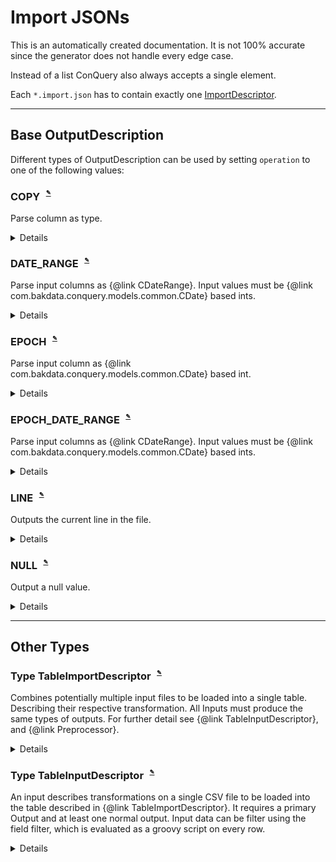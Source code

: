 
# Import JSONs
This is an automatically created documentation. It is not 100% accurate since the generator does not handle every edge case.

Instead of a list ConQuery also always accepts a single element.

Each `*.import.json` has to contain exactly one [ImportDescriptor](#Type-ImportDescriptor).


---

## Base OutputDescription


Different types of OutputDescription can be used by setting `operation` to one of the following values:


### COPY<sup><sub><sup> [✎](https://github.com/bakdata/conquery/edit/develop/backend/src/main/java/com/bakdata/conquery/models/preproc/outputs/CopyOutput.java#L16-L18)</sup></sub></sup>
Parse column as type.

<details><summary>Details</summary><p>

Java Type: `com.bakdata.conquery.models.preproc.outputs.CopyOutput`

Supported Fields:

|  | Field | Type | Default | Example | Description |
| --- | --- | --- | --- | --- | --- |
| [✎](https://github.com/bakdata/conquery/edit/develop/backend/src/main/java/com/bakdata/conquery/models/preproc/outputs/CopyOutput.java#L35) | inputColumn | `String` | `null` |  |  | 
| [✎](https://github.com/bakdata/conquery/edit/develop/backend/src/main/java/com/bakdata/conquery/models/preproc/outputs/CopyOutput.java#L38) | inputType | one of STRING, INTEGER, BOOLEAN, REAL, DECIMAL, MONEY, DATE, DATE_RANGE | `null` |  |  | 
| [✎](https://github.com/bakdata/conquery/edit/develop/backend/src/main/java/com/bakdata/conquery/models/preproc/outputs/OutputDescription.java#L31) | name | `String` | `null` |  |  | 
| [✎](https://github.com/bakdata/conquery/edit/develop/backend/src/main/java/com/bakdata/conquery/models/preproc/outputs/OutputDescription.java#L34) | required | `boolean` | `false` |  |  | 
</p></details>

### DATE_RANGE<sup><sub><sup> [✎](https://github.com/bakdata/conquery/edit/develop/backend/src/main/java/com/bakdata/conquery/models/preproc/outputs/DateRangeOutput.java#L18-L20)</sup></sub></sup>
Parse input columns as {@link CDateRange}. Input values must be {@link com.bakdata.conquery.models.common.CDate} based ints.

<details><summary>Details</summary><p>

Java Type: `com.bakdata.conquery.models.preproc.outputs.DateRangeOutput`

Supported Fields:

|  | Field | Type | Default | Example | Description |
| --- | --- | --- | --- | --- | --- |
| [✎](https://github.com/bakdata/conquery/edit/develop/backend/src/main/java/com/bakdata/conquery/models/preproc/outputs/DateRangeOutput.java#L31-L33) | allowOpen | `boolean` | `false` |  | Parse null values as open date-range if true. | 
| [✎](https://github.com/bakdata/conquery/edit/develop/backend/src/main/java/com/bakdata/conquery/models/preproc/outputs/DateRangeOutput.java#L28) | endColumn | `String` | `null` |  |  | 
| [✎](https://github.com/bakdata/conquery/edit/develop/backend/src/main/java/com/bakdata/conquery/models/preproc/outputs/DateRangeOutput.java#L28) | startColumn | `String` | `null` |  |  | 
| [✎](https://github.com/bakdata/conquery/edit/develop/backend/src/main/java/com/bakdata/conquery/models/preproc/outputs/OutputDescription.java#L31) | name | `String` | `null` |  |  | 
| [✎](https://github.com/bakdata/conquery/edit/develop/backend/src/main/java/com/bakdata/conquery/models/preproc/outputs/OutputDescription.java#L34) | required | `boolean` | `false` |  |  | 
</p></details>

### EPOCH<sup><sub><sup> [✎](https://github.com/bakdata/conquery/edit/develop/backend/src/main/java/com/bakdata/conquery/models/preproc/outputs/EpochOutput.java#L13-L15)</sup></sub></sup>
Parse input column as {@link com.bakdata.conquery.models.common.CDate} based int.

<details><summary>Details</summary><p>

Java Type: `com.bakdata.conquery.models.preproc.outputs.EpochOutput`

Supported Fields:

|  | Field | Type | Default | Example | Description |
| --- | --- | --- | --- | --- | --- |
| [✎](https://github.com/bakdata/conquery/edit/develop/backend/src/main/java/com/bakdata/conquery/models/preproc/outputs/EpochOutput.java#L23) | inputColumn | `String` | `null` |  |  | 
| [✎](https://github.com/bakdata/conquery/edit/develop/backend/src/main/java/com/bakdata/conquery/models/preproc/outputs/OutputDescription.java#L31) | name | `String` | `null` |  |  | 
| [✎](https://github.com/bakdata/conquery/edit/develop/backend/src/main/java/com/bakdata/conquery/models/preproc/outputs/OutputDescription.java#L34) | required | `boolean` | `false` |  |  | 
</p></details>

### EPOCH_DATE_RANGE<sup><sub><sup> [✎](https://github.com/bakdata/conquery/edit/develop/backend/src/main/java/com/bakdata/conquery/models/preproc/outputs/EpochDateRangeOutput.java#L15-L17)</sup></sub></sup>
Parse input columns as {@link CDateRange}. Input values must be {@link com.bakdata.conquery.models.common.CDate} based ints.

<details><summary>Details</summary><p>

Java Type: `com.bakdata.conquery.models.preproc.outputs.EpochDateRangeOutput`

Supported Fields:

|  | Field | Type | Default | Example | Description |
| --- | --- | --- | --- | --- | --- |
| [✎](https://github.com/bakdata/conquery/edit/develop/backend/src/main/java/com/bakdata/conquery/models/preproc/outputs/EpochDateRangeOutput.java#L28-L30) | allowOpen | `boolean` | `false` |  | Parse null values as open date-range if true. | 
| [✎](https://github.com/bakdata/conquery/edit/develop/backend/src/main/java/com/bakdata/conquery/models/preproc/outputs/EpochDateRangeOutput.java#L25) | endColumn | `String` | `null` |  |  | 
| [✎](https://github.com/bakdata/conquery/edit/develop/backend/src/main/java/com/bakdata/conquery/models/preproc/outputs/EpochDateRangeOutput.java#L25) | startColumn | `String` | `null` |  |  | 
| [✎](https://github.com/bakdata/conquery/edit/develop/backend/src/main/java/com/bakdata/conquery/models/preproc/outputs/OutputDescription.java#L31) | name | `String` | `null` |  |  | 
| [✎](https://github.com/bakdata/conquery/edit/develop/backend/src/main/java/com/bakdata/conquery/models/preproc/outputs/OutputDescription.java#L34) | required | `boolean` | `false` |  |  | 
</p></details>

### LINE<sup><sub><sup> [✎](https://github.com/bakdata/conquery/edit/develop/backend/src/main/java/com/bakdata/conquery/models/preproc/outputs/LineOutput.java#L11-L13)</sup></sub></sup>
Outputs the current line in the file.

<details><summary>Details</summary><p>

Java Type: `com.bakdata.conquery.models.preproc.outputs.LineOutput`

Supported Fields:

|  | Field | Type | Default | Example | Description |
| --- | --- | --- | --- | --- | --- |
| [✎](https://github.com/bakdata/conquery/edit/develop/backend/src/main/java/com/bakdata/conquery/models/preproc/outputs/OutputDescription.java#L31) | name | `String` | `null` |  |  | 
| [✎](https://github.com/bakdata/conquery/edit/develop/backend/src/main/java/com/bakdata/conquery/models/preproc/outputs/OutputDescription.java#L34) | required | `boolean` | `true` |  |  | 
</p></details>

### NULL<sup><sub><sup> [✎](https://github.com/bakdata/conquery/edit/develop/backend/src/main/java/com/bakdata/conquery/models/preproc/outputs/NullOutput.java#L12-L14)</sup></sub></sup>
Output a null value.

<details><summary>Details</summary><p>

Java Type: `com.bakdata.conquery.models.preproc.outputs.NullOutput`

Supported Fields:

|  | Field | Type | Default | Example | Description |
| --- | --- | --- | --- | --- | --- |
| [✎](https://github.com/bakdata/conquery/edit/develop/backend/src/main/java/com/bakdata/conquery/models/preproc/outputs/NullOutput.java#L21) | inputType | one of STRING, INTEGER, BOOLEAN, REAL, DECIMAL, MONEY, DATE, DATE_RANGE | `null` |  |  | 
| [✎](https://github.com/bakdata/conquery/edit/develop/backend/src/main/java/com/bakdata/conquery/models/preproc/outputs/OutputDescription.java#L31) | name | `String` | `null` |  |  | 
| [✎](https://github.com/bakdata/conquery/edit/develop/backend/src/main/java/com/bakdata/conquery/models/preproc/outputs/OutputDescription.java#L34) | required | `boolean` | `false` |  |  | 
</p></details>



---

## Other Types

### Type TableImportDescriptor<sup><sub><sup> [✎](https://github.com/bakdata/conquery/edit/develop/backend/src/main/java/com/bakdata/conquery/models/preproc/TableImportDescriptor.java#L21-L25)</sup></sub></sup>
Combines potentially multiple input files to be loaded into a single table. Describing their respective transformation. All Inputs must produce the same types of outputs. For further detail see {@link TableInputDescriptor}, and {@link Preprocessor}.

<details><summary>Details</summary><p>

Java Type: `com.bakdata.conquery.models.preproc.TableImportDescriptor`

Supported Fields:

|  | Field | Type | Default | Example | Description |
| --- | --- | --- | --- | --- | --- |
| [✎](https://github.com/bakdata/conquery/edit/develop/backend/src/main/java/com/bakdata/conquery/models/identifiable/Labeled.java#L19-L22) | label | `String` | `null` | "someLabel" | shown in the frontend | 
| [✎](https://github.com/bakdata/conquery/edit/develop/backend/src/main/java/com/bakdata/conquery/models/identifiable/NamedImpl.java#L14) | name | `String` | `null` |  |  | 
| [✎](https://github.com/bakdata/conquery/edit/develop/backend/src/main/java/com/bakdata/conquery/models/preproc/TableImportDescriptor.java#L38-L40) | inputs | list of [TableInputDescriptor](#Type-TableInputDescriptor) | `null` |  | A single source input. | 
| [✎](https://github.com/bakdata/conquery/edit/develop/backend/src/main/java/com/bakdata/conquery/models/preproc/TableImportDescriptor.java#L32-L34) | table | `String` | `null` |  | Target table to load the import to. | 
</p></details>

### Type TableInputDescriptor<sup><sub><sup> [✎](https://github.com/bakdata/conquery/edit/develop/backend/src/main/java/com/bakdata/conquery/models/preproc/TableInputDescriptor.java#L27-L33)</sup></sub></sup>
An input describes transformations on a single CSV file to be loaded into the table described in {@link TableImportDescriptor}. It requires a primary Output and at least one normal output. Input data can be filter using the field filter, which is evaluated as a groovy script on every row.

<details><summary>Details</summary><p>

Java Type: `com.bakdata.conquery.models.preproc.TableInputDescriptor`

Supported Fields:

|  | Field | Type | Default | Example | Description |
| --- | --- | --- | --- | --- | --- |
| [✎](https://github.com/bakdata/conquery/edit/develop/backend/src/main/java/com/bakdata/conquery/models/preproc/TableInputDescriptor.java#L47) | filter | `String` | `null` |  |  | 
| [✎](https://github.com/bakdata/conquery/edit/develop/backend/src/main/java/com/bakdata/conquery/models/preproc/TableInputDescriptor.java#L56) | output | list of [OutputDescription](#Base-OutputDescription) | `null` |  |  | 
| [✎](https://github.com/bakdata/conquery/edit/develop/backend/src/main/java/com/bakdata/conquery/models/preproc/TableInputDescriptor.java#L49-L52) | primary | [OutputDescription](#Base-OutputDescription) |  |  | Output producing the primary column. This should be the primary key across all tables. Default is `COPY("pid", STRING)` | 
| [✎](https://github.com/bakdata/conquery/edit/develop/backend/src/main/java/com/bakdata/conquery/models/preproc/TableInputDescriptor.java#L44) | sourceFile | `File` | `null` |  |  | 
</p></details>
